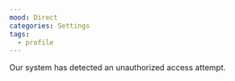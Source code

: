 ```yaml
---
mood: Direct
categories: Settings
tags:
  - profile
---
```

Our system has detected an unauthorized access attempt.